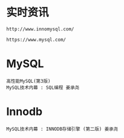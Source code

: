 

# 实时资讯

    http://www.innomysql.com/
    
    https://www.mysql.com/


# MySQL
  
    
    高性能MySQL(第3版)
    MySQL技术内幕 : SQL编程 姜承尧
    
    
# Innodb

    MySQL技术内幕 : INNODB存储引擎 (第二版) 姜承尧


